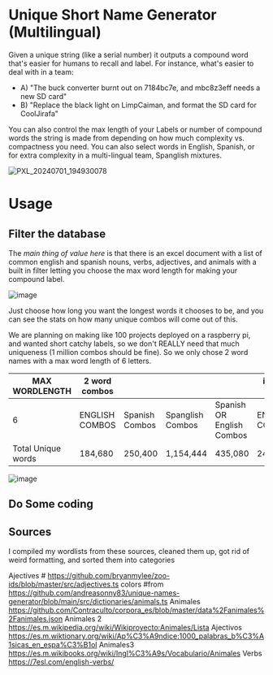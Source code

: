 # Unique Short Name Generator (Multilingual)
Given a unique string (like a serial number) it outputs a compound word that's easier for humans to recall and label.
For instance, what's easier to deal with in a team:
* A) "The buck converter burnt out on 7184bc7e, and mbc8z3eff needs a new SD card"
* B) "Replace the black light on LimpCaiman, and format the SD card for CoolJirafa"

You can also control the max length of your Labels or number of compound words the string is made from depending on how much complexity vs. compactness you need. You can also select words in English, Spanish, or for extra complexity in a multi-lingual team, Spanglish mixtures.
 
![PXL_20240701_194930078](https://github.com/Digital-Naturalism-Laboratories/Unique-Short-Name-Generator--Multilingual-/assets/742627/dde7de9e-ed08-4e1b-ad1e-4b3c676a3f81)

# Usage
## Filter the database
The *main thing of value here* is that there is an excel document with a list of common english and spanish nouns, verbs, adjectives, and animals with a built in filter letting you choose the max word length for making your compound label.

 ![image](https://github.com/Digital-Naturalism-Laboratories/Unique-Short-Name-Generator--Multilingual-/assets/742627/6d31f025-b67a-4b75-b345-bd860e6ef759)

Just choose how long you want the longest words it chooses to be, and you can see the stats on how many unique combos will come out of this. 

We are planning on making like 100 projects deployed on a raspberry pi, and wanted short catchy labels, so we don't REALLY need that much uniqueness (1 million combos should be fine). So we only chose 2 word names with a max word length of 6 letters.

| MAX WORDLENGTH | 2 word combos  |                |                  |         | if 3 word combos                 |                |
| -------------- | -------------- | -------------- | ---------------- | ------------------------- | -------------- | -------------- |
| 6              | ENGLISH COMBOS | Spanish Combos | Spanglish Combos | Spanish OR English Combos | ENGLISH COMBOS | Spanish Combos | Spanglish Combos | Spanish OR English Combos |
|Total Unique words | 184,680  | 250,400  | 1,154,444  | 435,080      | 24,591,168       | 14,664,000       | 3.11E+08 | 39,255,168 |


![image](https://github.com/Digital-Naturalism-Laboratories/Unique-Short-Name-Generator--Multilingual-/assets/742627/6811b662-3da2-4dc1-b302-a28690a7cbf7)

## Do Some coding





## Sources
I compiled my wordlists from these sources, cleaned them up, got rid of weird formatting, and sorted them into categories

Ajectives # https://github.com/bryanmylee/zoo-ids/blob/master/src/adjectives.ts
colors #from https://github.com/andreasonny83/unique-names-generator/blob/main/src/dictionaries/animals.ts
Animales https://github.com/Contraculto/corpora_es/blob/master/data%2Fanimales%2Fanimales.json
Animales 2 https://es.m.wikipedia.org/wiki/Wikiproyecto:Animales/Lista
Ajectivos https://es.m.wiktionary.org/wiki/Ap%C3%A9ndice:1000_palabras_b%C3%A1sicas_en_espa%C3%B1ol
Animales3 https://es.m.wikibooks.org/wiki/Ingl%C3%A9s/Vocabulario/Animales
Verbs https://7esl.com/english-verbs/

